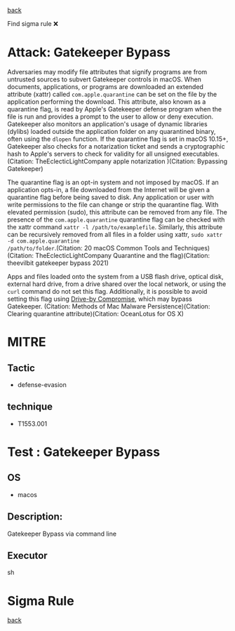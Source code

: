 
[back](../index.md)

Find sigma rule :x: 

# Attack: Gatekeeper Bypass 

Adversaries may modify file attributes that signify programs are from untrusted sources to subvert Gatekeeper controls in macOS. When documents, applications, or programs are downloaded an extended attribute (xattr) called <code>com.apple.quarantine</code> can be set on the file by the application performing the download. This attribute, also known as a quarantine flag, is read by Apple's Gatekeeper defense program when the file is run and provides a prompt to the user to allow or deny execution. Gatekeeper also monitors an application's usage of dynamic libraries (dylibs) loaded outside the application folder on any quarantined binary, often using the <code>dlopen</code> function. If the quarantine flag is set in macOS 10.15+, Gatekeeper also checks for a notarization ticket and sends a cryptographic hash to Apple's servers to check for validity for all unsigned executables.(Citation: TheEclecticLightCompany apple notarization )(Citation: Bypassing Gatekeeper)

The quarantine flag is an opt-in system and not imposed by macOS. If an application opts-in, a file downloaded from the Internet will be given a quarantine flag before being saved to disk. Any application or user with write permissions to the file can change or strip the quarantine flag. With elevated permission (sudo), this attribute can be removed from any file. The presence of the <code>com.apple.quarantine</code> quarantine flag can be checked with the xattr command <code>xattr -l /path/to/examplefile</code>. Similarly, this attribute can be recursively removed from all files in a folder using xattr, <code>sudo xattr -d com.apple.quarantine /path/to/folder</code>.(Citation: 20 macOS Common Tools and Techniques)(Citation: TheEclecticLightCompany Quarantine and the flag)(Citation: theevilbit gatekeeper bypass 2021)

Apps and files loaded onto the system from a USB flash drive, optical disk, external hard drive, from a drive shared over the local network, or using the <code>curl</code> command do not set this flag. Additionally, it is possible to avoid setting this flag using [Drive-by Compromise](https://attack.mitre.org/techniques/T1189), which may bypass Gatekeeper. (Citation: Methods of Mac Malware Persistence)(Citation: Clearing quarantine attribute)(Citation: OceanLotus for OS X)

# MITRE
## Tactic
  - defense-evasion


## technique
  - T1553.001


# Test : Gatekeeper Bypass
## OS
  - macos


## Description:
Gatekeeper Bypass via command line


## Executor
sh

# Sigma Rule


[back](../index.md)
